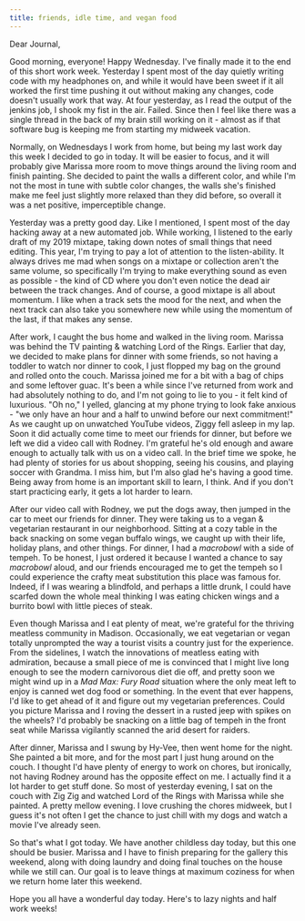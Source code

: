 ```yaml
---
title: friends, idle time, and vegan food
---
```


Dear Journal,

Good morning, everyone! Happy Wednesday. I've finally made it to the end
of this short work week. Yesterday I spent most of the day quietly
writing code with my headphones on, and while it would have been sweet
if it all worked the first time pushing it out without making any
changes, code doesn't usually work that way. At four yesterday, as I
read the output of the jenkins job, I shook my fist in the air. Failed.
Since then I feel like there was a single thread in the back of my brain
still working on it - almost as if that software bug is keeping me from
starting my midweek vacation.

Normally, on Wednesdays I work from home, but being my last work day
this week I decided to go in today. It will be easier to focus, and it
will probably give Marissa more room to move things around the living
room and finish painting. She decided to paint the walls a different
color, and while I'm not the most in tune with subtle color changes, the
walls she's finished make me feel just slightly more relaxed than they
did before, so overall it was a net positive, imperceptible change.

Yesterday was a pretty good day. Like I mentioned, I spent most of the
day hacking away at a new automated job. While working, I listened to
the early draft of my 2019 mixtape, taking down notes of small things
that need editing. This year, I'm trying to pay a lot of attention to
the listen-ability. It always drives me mad when songs on a mixtape or
collection aren't the same volume, so specifically I'm trying to make
everything sound as even as possible - the kind of CD where you don't
even notice the dead air between the track changes. And of course, a
good mixtape is all about momentum. I like when a track sets the mood
for the next, and when the next track can also take you somewhere new
while using the momentum of the last, if that makes any sense.

After work, I caught the bus home and walked in the living room. Marissa
was behind the TV painting & watching Lord of the Rings. Earlier that
day, we decided to make plans for dinner with some friends, so not
having a toddler to watch nor dinner to cook, I just flopped my bag on
the ground and rolled onto the couch. Marissa joined me for a bit with a
bag of chips and some leftover guac. It's been a while since I've
returned from work and had absolutely nothing to do, and I'm not going
to lie to you - it felt kind of luxurious. "Oh no," I yelled, glancing
at my phone trying to look fake anxious - "we only have an hour and a
half to unwind before our next commitment!" As we caught up on unwatched
YouTube videos, Ziggy fell asleep in my lap. Soon it did actually come
time to meet our friends for dinner, but before we left we did a video
call with Rodney. I'm grateful he's old enough and aware enough to
actually talk with us on a video call. In the brief time we spoke, he
had plenty of stories for us about shopping, seeing his cousins, and
playing soccer with Grandma. I miss him, but I'm also glad he's having a
good time. Being away from home is an important skill to learn, I think.
And if you don't start practicing early, it gets a lot harder to learn.

After our video call with Rodney, we put the dogs away, then jumped in
the car to meet our friends for dinner. They were taking us to a vegan &
vegetarian restaurant in our neighborhood. Sitting at a cozy table in
the back snacking on some vegan buffalo wings, we caught up with their
life, holiday plans, and other things. For dinner, I had a *macrobowl*
with a side of tempeh. To be honest, I just ordered it because I wanted
a chance to say *macrobowl* aloud, and our friends encouraged me to get
the tempeh so I could experience the crafty meat substitution this place
was famous for. Indeed, if I was wearing a blindfold, and perhaps a
little drunk, I could have scarfed down the whole meal thinking I was
eating chicken wings and a burrito bowl with little pieces of steak.

Even though Marissa and I eat plenty of meat, we're grateful for the
thriving meatless community in Madison. Occasionally, we eat vegetarian
or vegan totally unprompted the way a tourist visits a country just for
the experience. From the sidelines, I watch the innovations of meatless
eating with admiration, because a small piece of me is convinced that I
might live long enough to see the modern carnivorous diet die off, and
pretty soon we might wind up in a *Mad Max: Fury Road* situation where
the only meat left to enjoy is canned wet dog food or something. In the
event that ever happens, I'd like to get ahead of it and figure out my
vegetarian preferences. Could you picture Marissa and I roving the
dessert in a rusted jeep with spikes on the wheels? I'd probably be
snacking on a little bag of tempeh in the front seat while Marissa
vigilantly scanned the arid desert for raiders.

After dinner, Marissa and I swung by Hy-Vee, then went home for the
night. She painted a bit more, and for the most part I just hung around
on the couch. I thought I'd have plenty of energy to work on chores, but
ironically, not having Rodney around has the opposite effect on me. I
actually find it a lot harder to get stuff done. So most of yesterday
evening, I sat on the couch with Zig Zig and watched Lord of the Rings
with Marissa while she painted. A pretty mellow evening. I love crushing
the chores midweek, but I guess it's not often I get the chance to just
chill with my dogs and watch a movie I've already seen.

So that's what I got today. We have another childless day today, but
this one should be busier. Marissa and I have to finish preparing for
the gallery this weekend, along with doing laundry and doing final
touches on the house while we still can. Our goal is to leave things at
maximum coziness for when we return home later this weekend.

Hope you all have a wonderful day today. Here's to lazy nights and half
work weeks!

